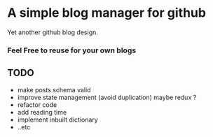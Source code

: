 # A simple blog manager for github
Yet another github blog design.

### Feel Free to reuse for your own blogs

## TODO
- make posts schema valid
- improve state management (avoid duplication) maybe redux ?
- refactor code
- add reading time
- implement inbuilt dictionary
- ..etc